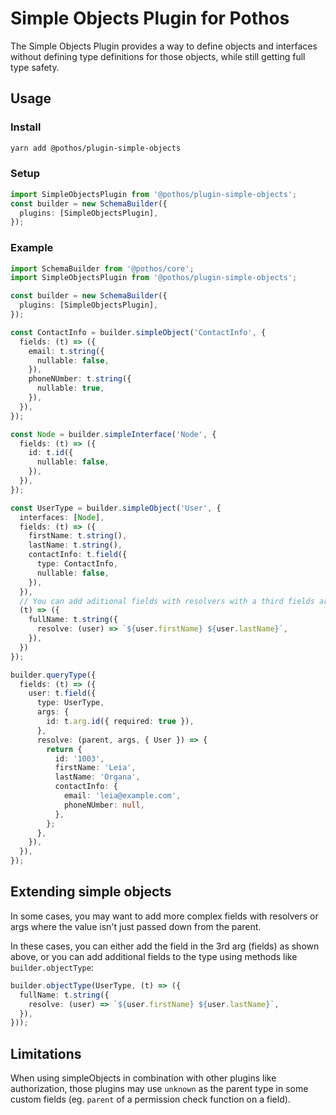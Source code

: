 # Simple Objects Plugin for Pothos

The Simple Objects Plugin provides a way to define objects and interfaces without defining type
definitions for those objects, while still getting full type safety.

## Usage

### Install

```bash
yarn add @pothos/plugin-simple-objects
```

### Setup

```typescript
import SimpleObjectsPlugin from '@pothos/plugin-simple-objects';
const builder = new SchemaBuilder({
  plugins: [SimpleObjectsPlugin],
});
```

### Example

```typescript
import SchemaBuilder from '@pothos/core';
import SimpleObjectsPlugin from '@pothos/plugin-simple-objects';

const builder = new SchemaBuilder({
  plugins: [SimpleObjectsPlugin],
});

const ContactInfo = builder.simpleObject('ContactInfo', {
  fields: (t) => ({
    email: t.string({
      nullable: false,
    }),
    phoneNUmber: t.string({
      nullable: true,
    }),
  }),
});

const Node = builder.simpleInterface('Node', {
  fields: (t) => ({
    id: t.id({
      nullable: false,
    }),
  }),
});

const UserType = builder.simpleObject('User', {
  interfaces: [Node],
  fields: (t) => ({
    firstName: t.string(),
    lastName: t.string(),
    contactInfo: t.field({
      type: ContactInfo,
      nullable: false,
    }),
  }),
  // You can add aditional fields with resolvers with a third fields argument
  (t) => ({
    fullName: t.string({
      resolve: (user) => `${user.firstName} ${user.lastName}`,
    }),
  })
});

builder.queryType({
  fields: (t) => ({
    user: t.field({
      type: UserType,
      args: {
        id: t.arg.id({ required: true }),
      },
      resolve: (parent, args, { User }) => {
        return {
          id: '1003',
          firstName: 'Leia',
          lastName: 'Organa',
          contactInfo: {
            email: 'leia@example.com',
            phoneNUmber: null,
          },
        };
      },
    }),
  }),
});
```

## Extending simple objects

In some cases, you may want to add more complex fields with resolvers or args where the value isn't
just passed down from the parent.

In these cases, you can either add the field in the 3rd arg (fields) as shown above, or you can add
additional fields to the type using methods like `builder.objectType`:

```typescript
builder.objectType(UserType, (t) => ({
  fullName: t.string({
    resolve: (user) => `${user.firstName} ${user.lastName}`,
  }),
}));
```

## Limitations

When using simpleObjects in combination with other plugins like authorization, those plugins may use
`unknown` as the parent type in some custom fields \(eg. `parent` of a permission check function on
a field\).
